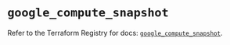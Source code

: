 # `google_compute_snapshot`

Refer to the Terraform Registry for docs: [`google_compute_snapshot`](https://registry.terraform.io/providers/hashicorp/google/6.24.0/docs/resources/compute_snapshot).
